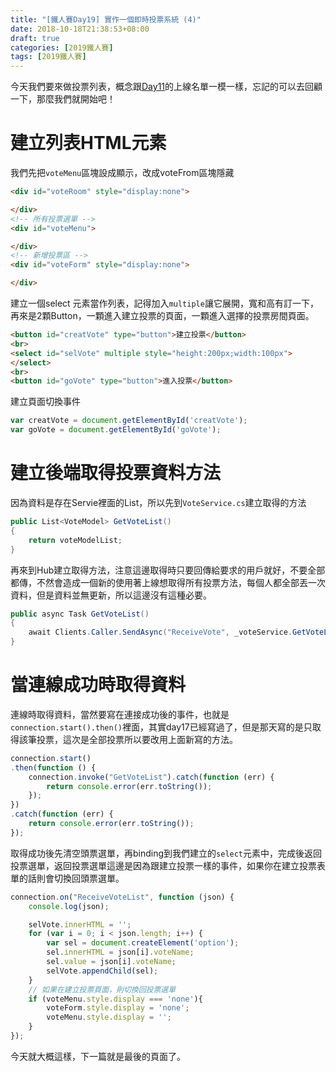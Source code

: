 ```yaml
---
title: "[鐵人賽Day19] 實作一個即時投票系統 (4)"
date: 2018-10-18T21:38:53+08:00
draft: true
categories: [2019鐵人賽]
tags: [2019鐵人賽]
---
```


今天我們要來做投票列表，概念跟[Day11](/post/ironman2019/ironman-day-11)的上線名單一模一樣，忘記的可以去回顧一下，那麼我們就開始吧！

# 建立列表HTML元素
我們先把`voteMenu`區塊設成顯示，改成voteFrom區塊隱藏
``` html
<div id="voteRoom" style="display:none">

</div>
<!-- 所有投票選單 -->
<div id="voteMenu">

</div>
<!-- 新增投票區 -->
<div id="voteForm" style="display:none">

</div>
```
建立一個select 元素當作列表，記得加入`multiple`讓它展開，寬和高有訂一下，再來是2顆Button，一顆進入建立投票的頁面，一顆進入選擇的投票房間頁面。
``` html
<button id="creatVote" type="button">建立投票</button>
<br>
<select id="selVote" multiple style="height:200px;width:100px">
</select>
<br>
<button id="goVote" type="button">進入投票</button>
```
建立頁面切換事件
``` js
var creatVote = document.getElementById('creatVote');
var goVote = document.getElementById('goVote');
```

# 建立後端取得投票資料方法
因為資料是存在Servie裡面的List，所以先到`VoteService.cs`建立取得的方法
``` cs
public List<VoteModel> GetVoteList()
{
    return voteModelList;
}
```
再來到Hub建立取得方法，注意這邊取得時只要回傳給要求的用戶就好，不要全部都傳，不然會造成一個新的使用著上線想取得所有投票方法，每個人都全部丟一次資料，但是資料並無更新，所以這邊沒有這種必要。
``` cs
public async Task GetVoteList()
{
    await Clients.Caller.SendAsync("ReceiveVote", _voteService.GetVoteList());
}
```

# 當連線成功時取得資料
連線時取得資料，當然要寫在連接成功後的事件，也就是`connection.start().then()`裡面，其實day17已經寫過了，但是那天寫的是只取得該筆投票，這次是全部投票所以要改用上面新寫的方法。
``` js
connection.start()
.then(function () {
    connection.invoke("GetVoteList").catch(function (err) {
        return console.error(err.toString());
    });
})
.catch(function (err) {
    return console.error(err.toString());
});
```
取得成功後先清空頭票選單，再binding到我們建立的`select`元素中，完成後返回投票選單，返回投票選單這邊是因為跟建立投票一樣的事件，如果你在建立投票表單的話則會切換回頭票選單。
``` js
connection.on("ReceiveVoteList", function (json) {
    console.log(json);

    selVote.innerHTML = '';
    for (var i = 0; i < json.length; i++) {
        var sel = document.createElement('option');
        sel.innerHTML = json[i].voteName;
        sel.value = json[i].voteName;
        selVote.appendChild(sel);
    }
    // 如果在建立投票頁面，則切換回投票選單
    if (voteMenu.style.display === 'none'){
        voteForm.style.display = 'none';
        voteMenu.style.display = '';
    }
});
```
今天就大概這樣，下一篇就是最後的頁面了。

